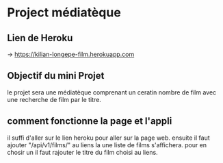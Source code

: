 # Project médiatèque

## Lien de Heroku
-> https://kilian-longepe-film.herokuapp.com

## Objectif du mini Projet
le projet sera une médiatèque comprenant un ceratin nombre de film avec une recherche de film par le titre.

## comment fonctionne la page et l'appli

il suffi d'aller sur le lien heroku pour aller sur la page web.
ensuite il faut ajouter "/api/v1/films/" au liens la une liste de films s'affichera.
pour en chosir un il faut rajouter le titre du film choisi au liens. 

